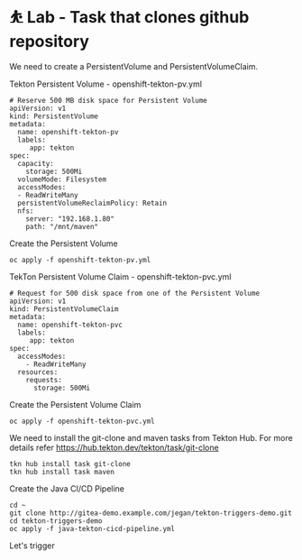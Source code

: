 # ⛹️ Lab - Task that clones github repository
We need to create a PersistentVolume and PersistentVolumeClaim.

Tekton Persistent Volume - openshift-tekton-pv.yml
```
# Reserve 500 MB disk space for Persistent Volume
apiVersion: v1
kind: PersistentVolume
metadata:
  name: openshift-tekton-pv
  labels:
     app: tekton
spec:
  capacity:
    storage: 500Mi
  volumeMode: Filesystem
  accessModes:
  - ReadWriteMany
  persistentVolumeReclaimPolicy: Retain 
  nfs: 
    server: "192.168.1.80"
    path: "/mnt/maven"
```

Create the Persistent Volume
```
oc apply -f openshift-tekton-pv.yml
```

TekTon Persistent Volume Claim - openshift-tekton-pvc.yml
```
# Request for 500 disk space from one of the Persistent Volume
apiVersion: v1
kind: PersistentVolumeClaim
metadata:
  name: openshift-tekton-pvc
  labels:
     app: tekton
spec:
  accessModes:
    - ReadWriteMany
  resources:
    requests:
      storage: 500Mi
```

Create the Persistent Volume Claim
```
oc apply -f openshift-tekton-pvc.yml
```

We need to install the git-clone  and maven tasks from Tekton Hub.  For more details refer https://hub.tekton.dev/tekton/task/git-clone
```
tkn hub install task git-clone
tkn hub install task maven
```

Create the Java CI/CD Pipeline
```
cd ~
git clone http://gitea-demo.example.com/jegan/tekton-triggers-demo.git
cd tekton-triggers-demo
oc apply -f java-tekton-cicd-pipeline.yml 
```

Let's trigger
